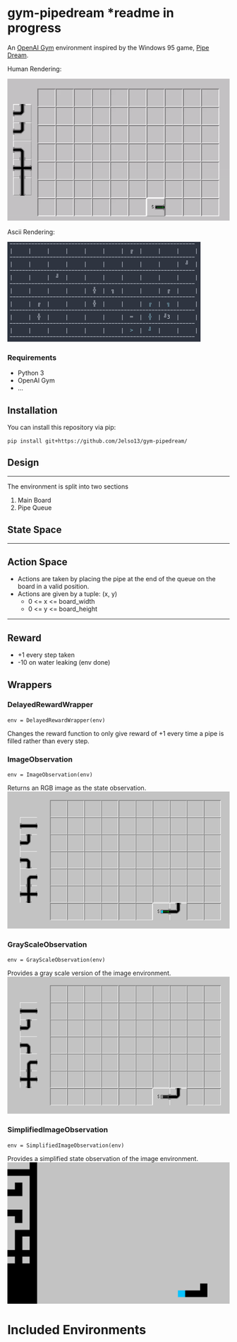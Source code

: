 # gym-pipedream *readme in progress

An [OpenAI Gym](https://github.com/openai/gym) environment inspired by the Windows 95 game, [Pipe Dream](https://en.wikipedia.org/wiki/Pipe_Mania). 

Human Rendering:

![til](./gym_pipedream/images/pipedream.GIF)

Ascii Rendering:

![til](./gym_pipedream/images/time_remaining.png)

### **Requirements**
- Python 3
- OpenAI Gym
- ...

## Installation
You can install this repository via pip:

```
pip install git+https://github.com/Jelso13/gym-pipedream/
```

## Design
---
The environment is split into two sections
1. Main Board
2. Pipe Queue

## State Space

---
## Action Space
- Actions are taken by placing the pipe at the end of the queue on the board in a valid position.
- Actions are given by a tuple: (x, y)
  - 0 <= x <= board_width
  - 0 <= y <= board_height

---
## Reward
- +1 every step taken
- -10 on water leaking (env done)

## Wrappers
### DelayedRewardWrapper
```
env = DelayedRewardWrapper(env)
```
Changes the reward function to only give reward of +1 every time a pipe is filled rather than every step.

### ImageObservation
```
env = ImageObservation(env)
```
Returns an RGB image as the state observation.
![til](./images/image_observation.gif)

### GrayScaleObservation
```
env = GrayScaleObservation(env)
```
Provides a gray scale version of the image environment.
![til](./images/grayscale_observation.gif)

### SimplifiedImageObservation
```
env = SimplifiedImageObservation(env)
```
Provides a simplified state observation of the image environment.
![til](./images/simplified_observation.gif)

# Included Environments

